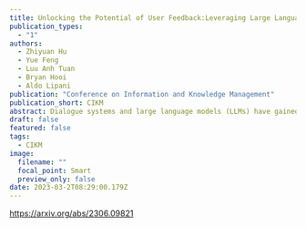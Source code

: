 ```yaml
---
title: Unlocking the Potential of User Feedback:Leveraging Large Language Model as User Simulators to Enhance Dialogue System
publication_types:
  - "1"
authors:
  - Zhiyuan Hu
  - Yue Feng
  - Luu Anh Tuan
  - Bryan Hooi
  - Aldo Lipani
publication: "Conference on Information and Knowledge Management"
publication_short: CIKM
abstract: Dialogue systems and large language models (LLMs) have gained considerable attention. However, the direct utilization of LLMs as task-oriented dialogue (TOD) models has been found to underperform compared to smaller task-specific models. Nonetheless, it is crucial to acknowledge the significant potential of LLMs and explore improved approaches for leveraging their impressive abilities. Motivated by the goal of leveraging LLMs, we propose an alternative approach called User-Guided Response Optimization (UGRO) to combine it with a smaller TOD model. This approach uses LLM as annotation-free user simulator to assess dialogue responses, combining them with smaller fine-tuned end-to-end TOD models. By utilizing the satisfaction feedback generated by LLMs, UGRO further optimizes the supervised fine-tuned TOD model. Specifically, the TOD model takes the dialogue history as input and, with the assistance of the user simulator's feedback, generates high-satisfaction responses that meet the user's requirements. Through empirical experiments on two TOD benchmarks, we validate the effectiveness of our method. The results demonstrate that our approach outperforms previous state-of-the-art (SOTA) results.
draft: false
featured: false
tags:
  - CIKM
image:
  filename: ""
  focal_point: Smart
  preview_only: false
date: 2023-03-2T08:29:00.179Z
---
```

https://arxiv.org/abs/2306.09821
